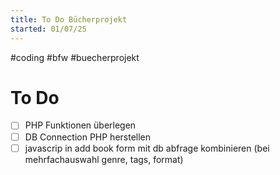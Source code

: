 ```yaml
---
title: To Do Bücherprojekt
started: 01/07/25
---
```

#coding #bfw #buecherprojekt

# To Do 
- [ ] PHP Funktionen überlegen  
- [ ] DB Connection PHP herstellen
- [ ] javascrip in add book form mit db abfrage kombinieren (bei mehrfachauswahl genre, tags, format) 